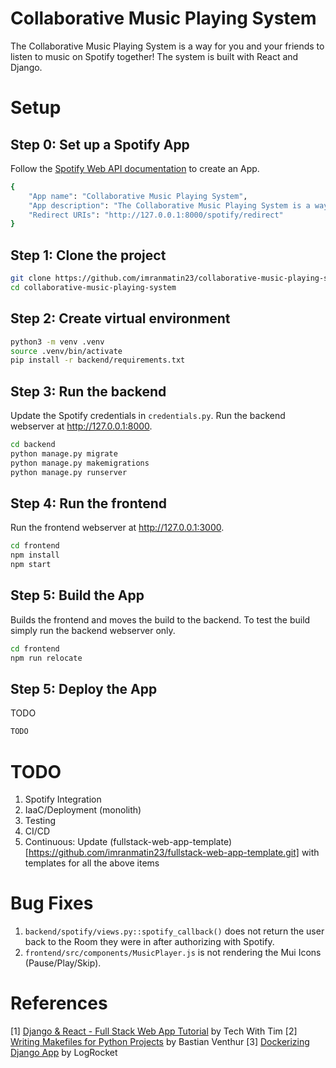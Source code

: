 # Collaborative Music Playing System

The Collaborative Music Playing System is a way for you and your friends to listen to music on Spotify together! The system is built with React and Django.

# Setup

## Step 0: Set up a Spotify App

Follow the [Spotify Web API documentation](https://developer.spotify.com/documentation/web-api) to create an App.

```bash
{
    "App name": "Collaborative Music Playing System",
    "App description": "The Collaborative Music Playing System is a way for you and your friends to listen to music on Spotify together!",
    "Redirect URIs": "http://127.0.0.1:8000/spotify/redirect"
}
```

## Step 1: Clone the project

```bash
git clone https://github.com/imranmatin23/collaborative-music-playing-system.git
cd collaborative-music-playing-system
```

## Step 2: Create virtual environment

```bash
python3 -m venv .venv
source .venv/bin/activate
pip install -r backend/requirements.txt
```

## Step 3: Run the backend

Update the Spotify credentials in `credentials.py`. Run the backend webserver at http://127.0.0.1:8000.

```bash
cd backend
python manage.py migrate
python manage.py makemigrations
python manage.py runserver
```

## Step 4: Run the frontend

Run the frontend webserver at http://127.0.0.1:3000.

```bash
cd frontend
npm install
npm start
```

## Step 5: Build the App

Builds the frontend and moves the build to the backend. To test the build simply run the backend webserver only.

```bash
cd frontend
npm run relocate
```

## Step 5: Deploy the App

TODO

```bash
TODO
```

# TODO

1. Spotify Integration
2. IaaC/Deployment (monolith)
3. Testing
4. CI/CD
5. Continuous: Update (fullstack-web-app-template)[https://github.com/imranmatin23/fullstack-web-app-template.git] with templates for all the above items

# Bug Fixes

1. `backend/spotify/views.py::spotify_callback()` does not return the user back to the Room they were in after authorizing with Spotify.
2. `frontend/src/components/MusicPlayer.js` is not rendering the Mui Icons (Pause/Play/Skip).

# References

[1] [Django & React - Full Stack Web App Tutorial](https://youtube.com/playlist?list=PLzMcBGfZo4-kCLWnGmK0jUBmGLaJxvi4j) by Tech With Tim
[2] [Writing Makefiles for Python Projects](https://venthur.de/2021-03-31-python-makefiles.html) by Bastian Venthur
[3] [Dockerizing Django App](https://blog.logrocket.com/dockerizing-django-app/) by LogRocket
